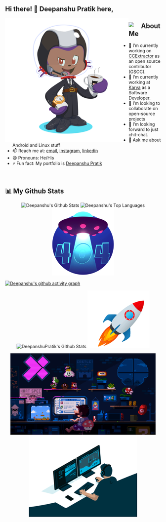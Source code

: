 ## Hi there! 👋 Deepanshu Pratik here,

<p>

<img align="left" src="https://github.com/DeepanshuPratik/DeepanshuPratik/blob/main/octocat-1689601671477.png" width="400px">

## <img align="left" src="https://user-images.githubusercontent.com/65576812/180335476-afb779d0-4032-4e60-9f4d-d1c3e849db2c.png" width="40px"> About Me

- 🔭 I’m currently working on [CCExtractor](https://github.com/CCExtractor/) as an open source contributor (GSOC).
- 🌱 I’m currently working at [Karya](https://karya.in/) as a Software Developer.  
- 👯 I’m looking to collaborate on open-source projects  
- 🤔 I’m looking forward to just chit-chat. 
- 💬 Ask me about Android and Linux stuff  
- 📫 Reach me at: <a href="mailto:deepanshu.pratik@gmail.com">email</a>, <a href="https://instagram.com/deepanshu_pratik">instagram<a/>, <a href="https://www.linkedin.com/in/deepanshu-pratik-41b6641a5/">linkedin<a/>
- 😄 Pronouns: He/His
- ⚡ Fun fact: My portfolio is <a href="https://deepanshupratik.github.io/" target="_blank"/>Deepanshu Pratik</a>

<p />

<br clear="left"/>

## 📊 My Github Stats

<p align="center">
<span><img alt="Deepanshu's Github Stats" src="https://github-readme-stats.vercel.app/api?username=DeepanshuPratik&show_icons=true&count_private=true&theme=react&hide_border=true&bg_color=0D1117" /></span>
 <span><img alt="Deepanshu's Top Languages" src="https://github-readme-stats.vercel.app/api/top-langs/?username=DeepanshuPratik&langs_count=8&count_private=true&layout=compact&theme=react&hide_border=true&bg_color=0D1117" /></span>
 <span><img src="https://github.com/DeepanshuPratik/DeepanshuPratik/blob/main/404.gif" width="200px"></span>
 </p>
 
 
 [![Deepanshu's github activity graph](https://github-readme-activity-graph.vercel.app/graph?username=DeepanshuPratik&bg_color=0d1117&color=00bfc2&line=00696b&point=00ffff&area=true&hide_border=true)](https://github.com/ashutosh00710/github-readme-activity-graph)
 
 <p align="center">
 <span><img alt="DeepanshuPratik's Github Stats" src="https://streak-stats.demolab.com?user=DeepanshuPratik&theme=cobalt&hide_border=true" /></span>
 <span><img src="https://github.com/DeepanshuPratik/DeepanshuPratik/blob/main/rocket.gif" width="200px"></span>
 </p>
 
 <p align="center">
 <img src="https://github.com/DeepanshuPratik/DeepanshuPratik/blob/main/readme.gif" width="470px">
 <img src="https://github.com/DeepanshuPratik/DeepanshuPratik/blob/main/work.gif" width="350px">
  </p>

 <br/>
<p />

